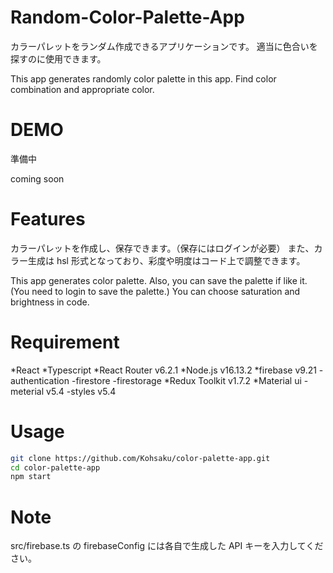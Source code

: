 # Random-Color-Palette-App

カラーパレットをランダム作成できるアプリケーションです。
適当に色合いを探すのに使用できます。

This app generates randomly color palette in this app.
Find color combination and appropriate color.

# DEMO

準備中

coming soon

# Features

カラーパレットを作成し、保存できます。（保存にはログインが必要）
また、カラー生成は hsl 形式となっており、彩度や明度はコード上で調整できます。

This app generates color palette. Also, you can save the palette if like it.
(You need to login to save the palette.)
You can choose saturation and brightness in code.

# Requirement

*React
*Typescript
*React Router v6.2.1
*Node.js v16.13.2
*firebase v9.21
-authentication
-firestore
-firestorage
*Redux Toolkit v1.7.2
\*Material ui
-meterial v5.4
-styles v5.4

# Usage

```bash
git clone https://github.com/Kohsaku/color-palette-app.git
cd color-palette-app
npm start
```

# Note

src/firebase.ts の firebaseConfig には各自で生成した API キーを入力してください。
